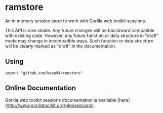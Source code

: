ramstore
========

An in memory session store to work with Gorilla web toolkit sessions.

This API is now stable. Any future changes will be bacckward compatible with
existing code. However, any future function or data structure in "draft"
mode may change in incompatible ways. Such function or data structure will
be clearly marked as "draft" in the documentation.

## Using

	import "github.com/keep94/ramstore"

## Online Documentation

Gorilla web toolkit sessions documentation is available [here] (http://www.gorillatoolkit.org/pkg/sessions).
